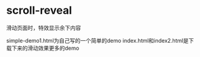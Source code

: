 # scroll-reveal
滑动页面时，特效显示余下内容


simple-demo1.html为自己写的一个简单的demo
index.html和index2.html是下载下来的滑动效果更多的demo
